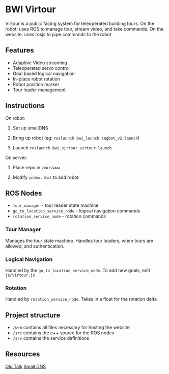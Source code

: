 BWI Virtour
===========

Virtour is a public facing system for teleoperated building tours.
On the robot: uses ROS to manage tour, stream video, and take commands.
On the website: uses rosjs to pipe commands to the robot

## Features

* Adaptive Video streaming
* Teleoperated servo control
* Goal based logical navigation
* In-place robot rotation
* Robot position marker
* Tour leader management

## Instructions

On robot:

1. Set up smallDNS

2. Bring up robot (eg: `roslaunch bwi_launch segbot_v2.launch`)

3. Launch `roslaunch bwi_virtour virtour.launch`

On server:

1. Place repo in `/var/www`

2. Modify `index.html` to add robot

## ROS Nodes

* `tour_manager` - tour leader state machine
* `go_to_location_service_node` - logical navigation commands
* `rotation_service_node` - rotation commands

### Tour Manager

Manages the tour state machine. Handles tour leaders, when
tours are allowed, and authentication.

### Logical Navigation

Handled by the `go_to_location_service_node`.
To add new goals, edit `js/virtour.js`

### Rotation

Handled by `rotation_service_node`. Takes in a float for the rotation delta

## Project structure

* `/web` contains all files necessary for hosting the website
* `/src` contains the c++ source for the ROS nodes
* `/srv` contains the service definitions


## Resources

[Old Talk](https://docs.google.com/presentation/d/1cNeUuevuT522KYIJN_F945JEqcbchYooTK5Sci0EaNs/edit?usp=sharing)
[Small DNS](https://github.com/pato/smallDNS)
